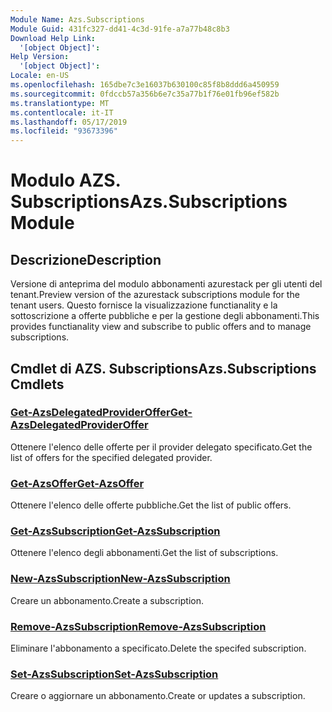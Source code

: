 ```yaml
---
Module Name: Azs.Subscriptions
Module Guid: 431fc327-dd41-4c3d-91fe-a7a77b48c8b3
Download Help Link:
  '[object Object]': 
Help Version:
  '[object Object]': 
Locale: en-US
ms.openlocfilehash: 165dbe7c3e16037b630100c85f8b8ddd6a450959
ms.sourcegitcommit: 0fdccb57a356b6e7c35a77b1f76e01fb96ef582b
ms.translationtype: MT
ms.contentlocale: it-IT
ms.lasthandoff: 05/17/2019
ms.locfileid: "93673396"
---
```

# <span data-ttu-id="46219-101">Modulo AZS. Subscriptions</span><span class="sxs-lookup"><span data-stu-id="46219-101">Azs.Subscriptions Module</span></span>
## <span data-ttu-id="46219-102">Descrizione</span><span class="sxs-lookup"><span data-stu-id="46219-102">Description</span></span>
<span data-ttu-id="46219-103">Versione di anteprima del modulo abbonamenti azurestack per gli utenti del tenant.</span><span class="sxs-lookup"><span data-stu-id="46219-103">Preview version of the azurestack subscriptions module for the tenant users.</span></span> <span data-ttu-id="46219-104">Questo fornisce la visualizzazione functianality e la sottoscrizione a offerte pubbliche e per la gestione degli abbonamenti.</span><span class="sxs-lookup"><span data-stu-id="46219-104">This provides functianality view and subscribe to public offers and to manage subscriptions.</span></span>

## <span data-ttu-id="46219-105">Cmdlet di AZS. Subscriptions</span><span class="sxs-lookup"><span data-stu-id="46219-105">Azs.Subscriptions Cmdlets</span></span>
### [<span data-ttu-id="46219-106">Get-AzsDelegatedProviderOffer</span><span class="sxs-lookup"><span data-stu-id="46219-106">Get-AzsDelegatedProviderOffer</span></span>](Get-AzsDelegatedProviderOffer.md)
<span data-ttu-id="46219-107">Ottenere l'elenco delle offerte per il provider delegato specificato.</span><span class="sxs-lookup"><span data-stu-id="46219-107">Get the list of offers for the specified delegated provider.</span></span>

### [<span data-ttu-id="46219-108">Get-AzsOffer</span><span class="sxs-lookup"><span data-stu-id="46219-108">Get-AzsOffer</span></span>](Get-AzsOffer.md)
<span data-ttu-id="46219-109">Ottenere l'elenco delle offerte pubbliche.</span><span class="sxs-lookup"><span data-stu-id="46219-109">Get the list of public offers.</span></span>

### [<span data-ttu-id="46219-110">Get-AzsSubscription</span><span class="sxs-lookup"><span data-stu-id="46219-110">Get-AzsSubscription</span></span>](Get-AzsSubscription.md)
<span data-ttu-id="46219-111">Ottenere l'elenco degli abbonamenti.</span><span class="sxs-lookup"><span data-stu-id="46219-111">Get the list of subscriptions.</span></span>

### [<span data-ttu-id="46219-112">New-AzsSubscription</span><span class="sxs-lookup"><span data-stu-id="46219-112">New-AzsSubscription</span></span>](New-AzsSubscription.md)
<span data-ttu-id="46219-113">Creare un abbonamento.</span><span class="sxs-lookup"><span data-stu-id="46219-113">Create a subscription.</span></span>

### [<span data-ttu-id="46219-114">Remove-AzsSubscription</span><span class="sxs-lookup"><span data-stu-id="46219-114">Remove-AzsSubscription</span></span>](Remove-AzsSubscription.md)
<span data-ttu-id="46219-115">Eliminare l'abbonamento a specificato.</span><span class="sxs-lookup"><span data-stu-id="46219-115">Delete the specifed subscription.</span></span>

### [<span data-ttu-id="46219-116">Set-AzsSubscription</span><span class="sxs-lookup"><span data-stu-id="46219-116">Set-AzsSubscription</span></span>](Set-AzsSubscription.md)
<span data-ttu-id="46219-117">Creare o aggiornare un abbonamento.</span><span class="sxs-lookup"><span data-stu-id="46219-117">Create or updates a subscription.</span></span>

